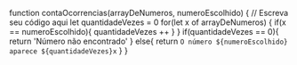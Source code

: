 function contaOcorrencias(arrayDeNumeros, numeroEscolhido) {
  // Escreva seu código aqui
  let quantidadeVezes = 0
  for(let x of arrayDeNumeros) {
    if(x == numeroEscolhido){
      quantidadeVezes ++
    }
  }
 if(quantidadeVezes == 0){
   return 'Número não encontrado'
 }
 else{
   return `O número ${numeroEscolhido} aparece ${quantidadeVezes}x`
 }
  }
